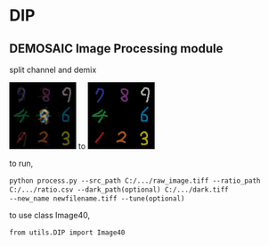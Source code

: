 # DIP
## DEMOSAIC Image Processing module

split channel and demix  
    
![befor process](/img/TEST_MIXED_uint8.png) to ![after process](/img/TEST_DEMIXED_uint8.png)
  
  
  to run,
  
  ```
  python process.py --src_path C:/.../raw_image.tiff --ratio_path C:/.../ratio.csv --dark_path(optional) C:/.../dark.tiff 
  --new_name newfilename.tiff --tune(optional)
  ```

  to use class Image40,
  ```
  from utils.DIP import Image40
  ```
